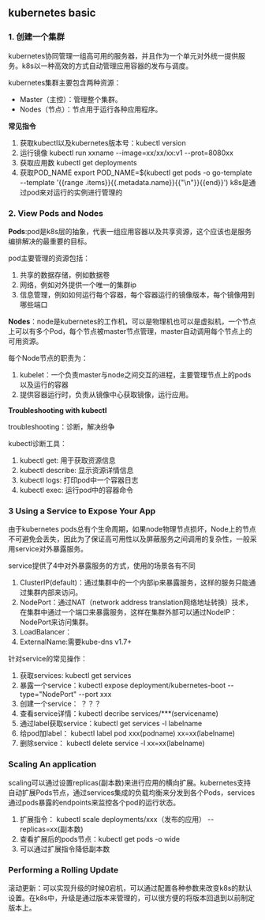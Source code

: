 ## kubernetes basic 

### 1. 创建一个集群

kubernetes协同管理一组高可用的服务器，并且作为一个单元对外统一提供服务。k8s以一种高效的方式自动管理应用容器的发布与调度。

kubernetes集群主要包含两种资源：

* Master（主控）：管理整个集群。
* Nodes（节点）：节点用于运行各种应用程序。


**常见指令**

1. 获取kubectl以及kubernetes版本号：kubectl version
2. 运行镜像 kubectl run xxname --image=xx/xx/xx:v1 --prot=8080xx
3. 获取应用数  kubectl get deployments
4. 获取POD_NAME export POD_NAME=$(kubectl get pods -o go-template --template '{{range .items}}{{.metadata.name}}{{"\n"}}{{end}}') k8s是通过pod来对运行的实例进行管理的

### 2. View Pods and Nodes

**Pods**:pod是k8s层的抽象，代表一组应用容器以及共享资源，这个应该也是服务编排解决的最重要的目标。

pod主要管理的资源包括：

1. 共享的数据存储，例如数据卷
2. 网络，例如对外提供一个唯一的集群ip
3. 信息管理，例如如何运行每个容器，每个容器运行的镜像版本，每个镜像用到哪些端口


**Nodes**：node是kubernetes的工作机，可以是物理机也可以是虚拟机，一个节点上可以有多个Pod，每个节点被master节点管理，master自动调用每个节点上的可用资源。

每个Node节点的职责为：

1. kubelet：一个负责master与node之间交互的进程，主要管理节点上的pods以及运行的容器
2. 提供容器运行时，负责从镜像中心获取镜像，运行应用。

**Troubleshooting with kubectl**

troubleshooting：诊断，解决纷争

kubectl诊断工具：

1. kubectl get: 用于获取资源信息
2. kubectl describe: 显示资源详情信息
3. kubectl logs: 打印pod中一个容器日志
4. kubectl exec: 运行pod中的容器命令

### 3 Using a Service to Expose Your App

由于kubernetes pods总有个生命周期，如果node物理节点损坏，Node上的节点不可避免会丢失，因此为了保证高可用性以及屏蔽服务之间调用的复杂性，一般采用service对外暴露服务。

service提供了4中对外暴露服务的方式，使用的场景各有不同

1. ClusterIP(default)：通过集群中的一个内部ip来暴露服务，这样的服务只能通过集群内部来访问。
2. NodePort：通过NAT（network address translation网络地址转换）技术，在集群中通过一个端口来暴露服务，这样在集群外部可以通过NodeIP：NodePort来访问集群。
3. LoadBalancer：
4. ExternalName:需要kube-dns v1.7+

针对service的常见操作：

1. 获取services: kubectl get services
2. 暴露一个service：kubectl expose deployment/kubernetes-boot --type="NodePort" --port xxx
3. 创建一个service： ？？？
4. 查看service详情：kubectl decribe services/***(servicename)
5. 通过label获取service：kubectl get services -l labelname
6. 给pod加label： kubectl label pod xxx(podname) xx=xx(labelname)
7. 删除service： kubectl delete service -l xx=xx(labelname)

### Scaling An application

scaling可以通过设置replicas(副本数)来进行应用的横向扩展。kubernetes支持自动扩展Pods节点，通过services集成的负载均衡来分发到各个Pods，services通过pods暴露的endpoints来监控各个pod的运行状态。

1. 扩展指令： kubectl scale deployments/xxx（发布的应用） --replicas=xx(副本数)
2. 查看扩展后的pods节点：kubectl get pods -o wide
3. 可以通过扩展指令降低副本数

### Performing a Rolling Update

滚动更新：可以实现升级的时候0宕机，可以通过配置各种参数来改变k8s的默认设置。在k8s中，升级是通过版本来管理的，可以很方便的将版本回退到以前制定版本上。


